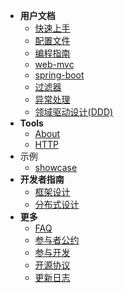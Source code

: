 - **用户文档**
    - [快速上手](quick-start.md)
    - [配置文件](configuration.md)
    - [编程指南](program-guide.md)
    - [web-mvc](web-mvc.md)
    - [spring-boot](spring-boot.md)
    - [过滤器](filter.md)
    - [异常处理](exception-handle.md)
    - [领域驱动设计(DDD)](domain-driven-design.md)
- **Tools**
    - [About](tools/README.md)
    - [HTTP](tools/http.md)
- 示例
    - [showcase](showcase.md)  
- **开发者指南**
    - [框架设计](design.md)
    - [分布式设计](distribution-design.md)
- **更多**
    - [FAQ](FAQ.md)
    - [参与者公约](https://github.com/zhihuili/flower/blob/master/CODE_OF_CONDUCT.md)
    - [参与开发](https://github.com/zhihuili/flower/blob/master/CONTRIBUTING.md)
    - [开源协议](https://github.com/zhihuili/flower/blob/master/LICENSE.txt)
    - [更新日志](https://github.com/zhihuili/flower/blob/master/CHANGELOG.md)
    